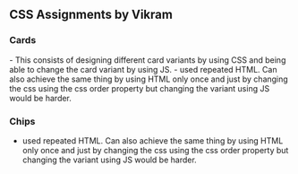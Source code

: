 <h2> CSS Assignments by Vikram</h2>
 
<h3>Cards</h3>
- This consists of designing different card variants by using CSS and being able to change the card variant by using JS.
- used repeated HTML. Can also achieve the same thing by using HTML only once and just by changing the css using the css order property but changing the variant using JS would be harder.
<h3>Chips</h3>


- used repeated HTML. Can also achieve the same thing by using HTML only once and just by changing the css using the css order property but changing the variant using JS would be harder.
